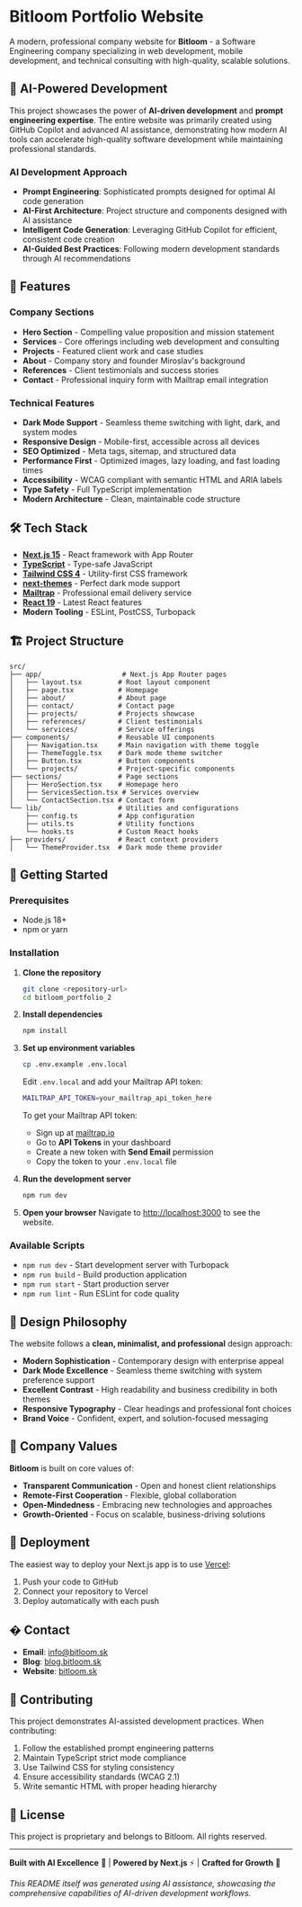 # Bitloom Portfolio Website

A modern, professional company website for **Bitloom** - a Software Engineering company specializing in web development, mobile development, and technical consulting with high-quality, scalable solutions.

## 🤖 AI-Powered Development

This project showcases the power of **AI-driven development** and **prompt engineering expertise**. The entire website was primarily created using GitHub Copilot and advanced AI assistance, demonstrating how modern AI tools can accelerate high-quality software development while maintaining professional standards.

### AI Development Approach

- **Prompt Engineering**: Sophisticated prompts designed for optimal AI code generation
- **AI-First Architecture**: Project structure and components designed with AI assistance
- **Intelligent Code Generation**: Leveraging GitHub Copilot for efficient, consistent code creation
- **AI-Guided Best Practices**: Following modern development standards through AI recommendations

## 🚀 Features

### Company Sections

- **Hero Section** - Compelling value proposition and mission statement
- **Services** - Core offerings including web development and consulting
- **Projects** - Featured client work and case studies
- **About** - Company story and founder Miroslav's background
- **References** - Client testimonials and success stories
- **Contact** - Professional inquiry form with Mailtrap email integration

### Technical Features

- **Dark Mode Support** - Seamless theme switching with light, dark, and system modes
- **Responsive Design** - Mobile-first, accessible across all devices
- **SEO Optimized** - Meta tags, sitemap, and structured data
- **Performance First** - Optimized images, lazy loading, and fast loading times
- **Accessibility** - WCAG compliant with semantic HTML and ARIA labels
- **Type Safety** - Full TypeScript implementation
- **Modern Architecture** - Clean, maintainable code structure

## 🛠️ Tech Stack

- **[Next.js 15](https://nextjs.org/)** - React framework with App Router
- **[TypeScript](https://www.typescriptlang.org/)** - Type-safe JavaScript
- **[Tailwind CSS 4](https://tailwindcss.com/)** - Utility-first CSS framework
- **[next-themes](https://github.com/pacocoursey/next-themes)** - Perfect dark mode support
- **[Mailtrap](https://mailtrap.io/)** - Professional email delivery service
- **[React 19](https://react.dev/)** - Latest React features
- **Modern Tooling** - ESLint, PostCSS, Turbopack

## 🏗️ Project Structure

```
src/
├── app/                    # Next.js App Router pages
│   ├── layout.tsx         # Root layout component
│   ├── page.tsx           # Homepage
│   ├── about/             # About page
│   ├── contact/           # Contact page
│   ├── projects/          # Projects showcase
│   ├── references/        # Client testimonials
│   └── services/          # Service offerings
├── components/            # Reusable UI components
│   ├── Navigation.tsx     # Main navigation with theme toggle
│   ├── ThemeToggle.tsx    # Dark mode theme switcher
│   ├── Button.tsx         # Button components
│   └── projects/          # Project-specific components
├── sections/              # Page sections
│   ├── HeroSection.tsx    # Homepage hero
│   ├── ServicesSection.tsx # Services overview
│   └── ContactSection.tsx # Contact form
└── lib/                   # Utilities and configurations
    ├── config.ts          # App configuration
    ├── utils.ts           # Utility functions
    └── hooks.ts           # Custom React hooks
├── providers/             # React context providers
│   └── ThemeProvider.tsx  # Dark mode theme provider
```

## 🚦 Getting Started

### Prerequisites

- Node.js 18+
- npm or yarn

### Installation

1. **Clone the repository**

   ```bash
   git clone <repository-url>
   cd bitloom_portfolio_2
   ```

2. **Install dependencies**

   ```bash
   npm install
   ```

3. **Set up environment variables**

   ```bash
   cp .env.example .env.local
   ```

   Edit `.env.local` and add your Mailtrap API token:

   ```bash
   MAILTRAP_API_TOKEN=your_mailtrap_api_token_here
   ```

   To get your Mailtrap API token:

   - Sign up at [mailtrap.io](https://mailtrap.io)
   - Go to **API Tokens** in your dashboard
   - Create a new token with **Send Email** permission
   - Copy the token to your `.env.local` file

4. **Run the development server**

   ```bash
   npm run dev
   ```

5. **Open your browser**
   Navigate to [http://localhost:3000](http://localhost:3000) to see the website.

### Available Scripts

- `npm run dev` - Start development server with Turbopack
- `npm run build` - Build production application
- `npm run start` - Start production server
- `npm run lint` - Run ESLint for code quality

## 🎨 Design Philosophy

The website follows a **clean, minimalist, and professional** design approach:

- **Modern Sophistication** - Contemporary design with enterprise appeal
- **Dark Mode Excellence** - Seamless theme switching with system preference support
- **Excellent Contrast** - High readability and business credibility in both themes
- **Responsive Typography** - Clear headings and professional font choices
- **Brand Voice** - Confident, expert, and solution-focused messaging

## 🌟 Company Values

**Bitloom** is built on core values of:

- **Transparent Communication** - Open and honest client relationships
- **Remote-First Cooperation** - Flexible, global collaboration
- **Open-Mindedness** - Embracing new technologies and approaches
- **Growth-Oriented** - Focus on scalable, business-driving solutions

## 🚀 Deployment

The easiest way to deploy your Next.js app is to use [Vercel](https://vercel.com):

1. Push your code to GitHub
2. Connect your repository to Vercel
3. Deploy automatically with each push

## � Contact

- **Email**: info@bitloom.sk
- **Blog**: [blog.bitloom.sk](https://blog.bitloom.sk)
- **Website**: [bitloom.sk](https://bitloom.sk)

## 🤝 Contributing

This project demonstrates AI-assisted development practices. When contributing:

1. Follow the established prompt engineering patterns
2. Maintain TypeScript strict mode compliance
3. Use Tailwind CSS for styling consistency
4. Ensure accessibility standards (WCAG 2.1)
5. Write semantic HTML with proper heading hierarchy

## 📄 License

This project is proprietary and belongs to Bitloom. All rights reserved.

---

**Built with AI Excellence** 🤖 | **Powered by Next.js** ⚡ | **Crafted for Growth** 🚀

_This README itself was generated using AI assistance, showcasing the comprehensive capabilities of AI-driven development workflows._
